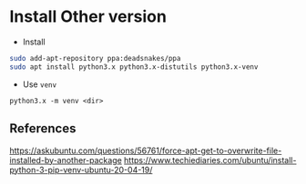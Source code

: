 # Install Other version

* Install
```bash
sudo add-apt-repository ppa:deadsnakes/ppa
sudo apt install python3.x python3.x-distutils python3.x-venv
```

* Use `venv`

```
python3.x -m venv <dir>
```

## References

<https://askubuntu.com/questions/56761/force-apt-get-to-overwrite-file-installed-by-another-package>
<https://www.techiediaries.com/ubuntu/install-python-3-pip-venv-ubuntu-20-04-19/>
